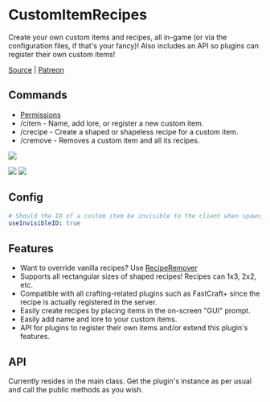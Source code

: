 # CustomItemRecipes
Create your own custom items and recipes, all in-game (or via the configuration files, if that's your fancy)! Also includes an API so plugins can register their own custom items!

[Source](https://github.com/MLG-Fortress/CustomItemRecipes) | [Patreon](https://patreon.com/RoboMWM)

## Commands
- [Permissions](https://github.com/MLG-Fortress/CustomItemRecipes/blob/master/src/main/resources/plugin.yml)
- /citem - Name, add lore, or register a new custom item.
- /crecipe - Create a shaped or shapeless recipe for a custom item.
- /cremove - Removes a custom item and all its recipes.

![](https://i.imgur.com/UOXdfN6.png)

![](https://i.imgur.com/nfbhY0V.png)
![](https://i.imgur.com/hMEbsrL.png)

## Config
```yaml
# Should the ID of a custom item be invisible to the client when spawning a custom item?
useInvisibleID: true
```

## Features
- Want to override vanilla recipes? Use [RecipeRemover](https://dev.bukkit.org/projects/reciperemover)
- Supports all rectangular sizes of shaped recipes! Recipes can 1x3, 2x2, etc.
- Compatible with all crafting-related plugins such as FastCraft+ since the recipe is actually registered in the server.
- Easily create recipes by placing items in the on-screen "GUI" prompt.
- Easily add name and lore to your custom items.
- API for plugins to register their own items and/or extend this plugin's features.

## API
Currently resides in the main class. Get the plugin's instance as per usual and call the public methods as you wish.
